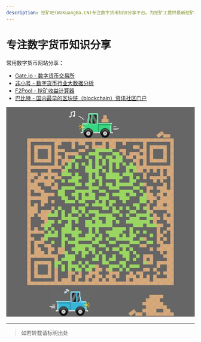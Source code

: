 ```yaml
---
description: 挖矿吧(WaKuangBa.CN)专注数字货币知识分享平台。为挖矿工提供最新挖矿软件及技术教程。
---
```


# 专注数字货币知识分享

常用数字货币网站分享：

* [Gate.io - 数字货币交易所](https://gateio.co/ref/261251)
* [非小号 - 数字货币行业大数据分析](https://www.feixiaohao.com/)
* [F2Pool - 挖矿收益计算器](https://www.f2pool.com/calculator?miner_id=84&currency=btc)
* [巴比特 - 国内最早的区块链（blockchain）资讯社区门户](https://www.8btc.com/)

![QQ](./images/QQ.png)

---
> 如若转载请标明出处
